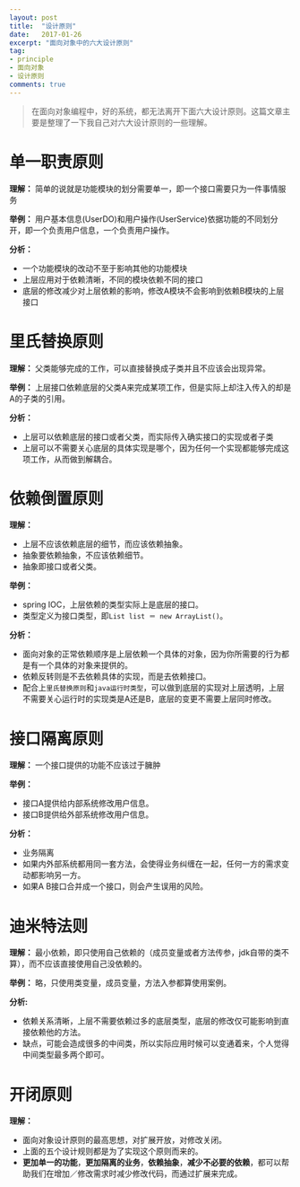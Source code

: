 ```yaml
---
layout: post
title:  "设计原则"
date:   2017-01-26
excerpt: "面向对象中的六大设计原则"
tag:
- principle
- 面向对象
- 设计原则
comments: true
---
```

> 在面向对象编程中，好的系统，都无法离开下面六大设计原则。这篇文章主要是整理了一下我自己对六大设计原则的一些理解。

# 单一职责原则
**理解：** 简单的说就是功能模块的划分需要单一，即一个接口需要只为一件事情服务

**举例：** 用户基本信息(UserDO)和用户操作(UserService)依据功能的不同划分开，即一个负责用户信息，一个负责用户操作。

**分析：**

  * 一个功能模块的改动不至于影响其他的功能模块
  * 上层应用对于依赖清晰，不同的模块依赖不同的接口
  * 底层的修改减少对上层依赖的影响，修改A模块不会影响到依赖B模块的上层接口

# 里氏替换原则
**理解：** 父类能够完成的工作，可以直接替换成子类并且不应该会出现异常。

**举例：** 上层接口依赖底层的父类A来完成某项工作，但是实际上却注入传入的却是A的子类的引用。

**分析：**

  * 上层可以依赖底层的接口或者父类，而实际传入确实接口的实现或者子类
  * 上层可以不需要关心底层的具体实现是哪个，因为任何一个实现都能够完成这项工作，从而做到解耦合。

# 依赖倒置原则
**理解：**

  * 上层不应该依赖底层的细节，而应该依赖抽象。
  * 抽象要依赖抽象，不应该依赖细节。
  * 抽象即接口或者父类。

**举例：**

  * spring IOC，上层依赖的类型实际上是底层的接口。
  * 类型定义为接口类型，即```List list ＝ new ArrayList()```。

**分析：**

  * 面向对象的正常依赖顺序是上层依赖一个具体的对象，因为你所需要的行为都是有一个具体的对象来提供的。
  * 依赖反转则是不去依赖具体的实现，而是去依赖接口。
  * 配合上```里氏替换原则```和```java运行时类型```，可以做到底层的实现对上层透明，上层不需要关心运行时的实现类是A还是B，底层的变更不需要上层同时修改。

# 接口隔离原则
**理解：** 一个接口提供的功能不应该过于臃肿

**举例：**

  * 接口A提供给内部系统修改用户信息。
  * 接口B提供给外部系统修改用户信息。

**分析：**

  * 业务隔离
  * 如果内外部系统都用同一套方法，会使得业务纠缠在一起，任何一方的需求变动都影响另一方。
  * 如果A B接口合并成一个接口，则会产生误用的风险。

# 迪米特法则
**理解：** 最小依赖，即只使用自己依赖的（成员变量或者方法传参，jdk自带的类不算），而不应该直接使用自己没依赖的。

**举例：** 略，只使用类变量，成员变量，方法入参都算使用案例。

**分析:**

  * 依赖关系清晰，上层不需要依赖过多的底层类型，底层的修改仅可能影响到直接依赖他的方法。
  * 缺点，可能会造成很多的中间类，所以实际应用时候可以变通着来，个人觉得中间类型最多两个即可。

# 开闭原则
**理解：**

  * 面向对象设计原则的最高思想，对扩展开放，对修改关闭。
  * 上面的五个设计规则都是为了实现这个原则而来的。
  * **更加单一的功能**，**更加隔离的业务**，**依赖抽象**，**减少不必要的依赖**，都可以帮助我们在增加／修改需求时减少修改代码，而通过扩展来完成。
